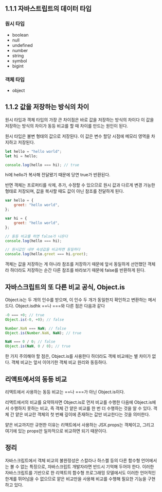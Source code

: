 ## 1.1.1 자바스트립트의 데이터 타입

### 원시 타입

-   boolean
-   null
-   undefined
-   number
-   string
-   symbol
-   bigint

### 객체 타입

-   object

## 1.1.2 값을 저장하는 방식의 차이

원시 타입과 객체 타입의 가장 큰 차이점은 바로 값을 저장하는 방식의 차이다
이 값을 저장하는 방식의 차이가 동등 비교를 할 때 차이를 만드는 원인이 된다.

원시 타입은 불변 형태의 값으로 저장된다.
이 값은 변수 할당 시점에 메모리 영역을 차지하고 저장된다.

```jsx
let hello = "hello world";
let hi = hello;

console.log(hello === hi); // true
```

hi에 hello가 복사해 전달됐기 때문에 당연 true가 반환된다.

반면 객체는 프로퍼티를 삭제, 추가, 수정할 수 있으므로 원시 값과 다르게 변경 가능한 형태로 저장되며,
값을 복사할 때도 값이 아닌 참조를 전달하게 된다.

```jsx
var hello = {
    greet: "hello world",
};

var hi = {
    greet: "hello world",
};

// 동등 비교를 하면 false가 나온다
console.log(hello === hi);

// 원시값인 내부 속성값을 비교하면 동일하다
console.log(hello.greet === hi.greet);
```

객체는 값을 저장하는 게 아니라 참조를 저장하기 때문에 앞서 동일하게 선언했던 객체라 하더라도
저장하는 순간 다른 참조를 바라보기 때문에 false를 반환하게 된다.

## 자바스크립트의 또 다른 비교 공식, Object.is

Object.is는 두 개의 인수를 받으며, 이 인수 두 개가 동일한지 확인하고 변환하는 메서드다.
Object.isdhk ==나 ===와 다른 점은 다음과 같다

```jsx
-0 === +0; // true
Object.is(-0, +0); // false

Number.NaN === NaN; // false
Object.is(Number.NaN, NaN); // true

NaN === 0 / 0; // false
Object.is(NaN, 0 / 0); // true
```

한 가지 주의해야 할 점은, Object.is를 사용한다 하더라도 객체 비교에는 별 차이가 없다.
객체 비교는 앞서 이야기한 객체 비교 원리와 동등하다.

## 리액트에서의 동등 비교

리액트에서 사용하는 동등 비교는 ==나 ===가 아닌 Object.is이다.

리액트에서의 비교를 요약하자면 Object.is로 먼저 비교를 수행한 다음에 Object.is에서 수행하지 못하는 비교,
즉 객체 간 얕은 비교를 한 번 더 수행하는 것을 알 수 있다.
객체 간 얕은 비교란 객체의 첫 번째 깊이에 존재하는 값만 비교한다는 것을 의미한다.

얕은 비교까지만 규현한 이유는 리액트에서 사용하는 JSX.props는 객체이고,
그리고 여기에 있는 props만 일차적으로 비교하면 되기 때문이다.

## 정리

자바스크립트에서 객체 비교의 불완정성은 스칼라나 하스켈 등의 다른 함수형 언어에서는 볼 수 없는 특징으로,
자바스크립트 개발자라면 반드시 기억해 두어야 한다.
이러한 자바스크립트를 기반으로 한 리액트의 함수형 프로그래밍 모델에서도 이러한 언어적인 한계를 뛰어넘을 수 없으므로
얕은 비교만을 사용해 비교를 수행해 필요한 기능을 구현하고 있다.
